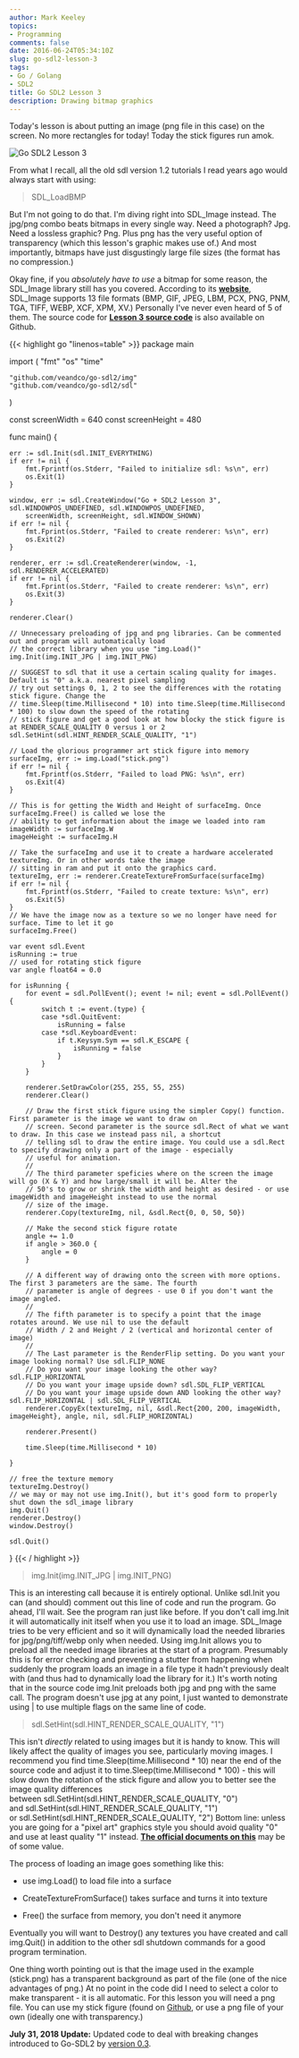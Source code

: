 ```yaml
---
author: Mark Keeley
topics:
- Programming
comments: false
date: 2016-06-24T05:34:10Z
slug: go-sdl2-lesson-3
tags:
- Go / Golang
- SDL2
title: Go SDL2 Lesson 3
description: Drawing bitmap graphics
---
```


Today's lesson is about putting an image (png file in this case) on the screen. No more rectangles for today! Today the stick figures run amok.

![Go SDL2 Lesson 3](/media/lesson03.png)

<!--more-->

From what I recall, all the old sdl version 1.2 tutorials I read years ago would always start with using:

> SDL_LoadBMP

But I'm not going to do that. I'm diving right into SDL_Image instead. The jpg/png combo beats bitmaps in every single way. Need a photograph? Jpg. Need a lossless graphic? Png. Plus png has the very useful option of transparency (which this lesson's graphic makes use of.) And most importantly, bitmaps have just disgustingly large file sizes (the format has no compression.)

Okay fine, if you _absolutely have to use_ a bitmap for some reason, the SDL_Image library still has you covered. According to its **[website](https://www.libsdl.org/projects/SDL_image/)**, SDL_Image supports 13 file formats (BMP, GIF, JPEG, LBM, PCX, PNG, PNM, TGA, TIFF, WEBP, XCF, XPM, XV.) Personally I've never even heard of 5 of them. The source code for [**Lesson 3 source code**](https://github.com/MarkKeeley/Go-SDL2-Lessons/tree/master/Lesson03) is also available on Github.

{{< highlight go "linenos=table" >}}
package main

import (
	"fmt"
	"os"
	"time"

	"github.com/veandco/go-sdl2/img"
	"github.com/veandco/go-sdl2/sdl"
)

const screenWidth = 640
const screenHeight = 480

func main() {

	err := sdl.Init(sdl.INIT_EVERYTHING)
	if err != nil {
		fmt.Fprintf(os.Stderr, "Failed to initialize sdl: %s\n", err)
		os.Exit(1)
	}

	window, err := sdl.CreateWindow("Go + SDL2 Lesson 3", sdl.WINDOWPOS_UNDEFINED, sdl.WINDOWPOS_UNDEFINED,
		screenWidth, screenHeight, sdl.WINDOW_SHOWN)
	if err != nil {
		fmt.Fprint(os.Stderr, "Failed to create renderer: %s\n", err)
		os.Exit(2)
	}

	renderer, err := sdl.CreateRenderer(window, -1, sdl.RENDERER_ACCELERATED)
	if err != nil {
		fmt.Fprint(os.Stderr, "Failed to create renderer: %s\n", err)
		os.Exit(3)
	}

	renderer.Clear()

	// Unnecessary preloading of jpg and png libraries. Can be commented out and program will automatically load
	// the correct library when you use "img.Load()"
	img.Init(img.INIT_JPG | img.INIT_PNG)

	// SUGGEST to sdl that it use a certain scaling quality for images. Default is "0" a.k.a. nearest pixel sampling
	// try out settings 0, 1, 2 to see the differences with the rotating stick figure. Change the
	// time.Sleep(time.Millisecond * 10) into time.Sleep(time.Millisecond * 100) to slow down the speed of the rotating
	// stick figure and get a good look at how blocky the stick figure is at RENDER_SCALE_QUALITY 0 versus 1 or 2
	sdl.SetHint(sdl.HINT_RENDER_SCALE_QUALITY, "1")

	// Load the glorious programmer art stick figure into memory
	surfaceImg, err := img.Load("stick.png")
	if err != nil {
		fmt.Fprintf(os.Stderr, "Failed to load PNG: %s\n", err)
		os.Exit(4)
	}

	// This is for getting the Width and Height of surfaceImg. Once surfaceImg.Free() is called we lose the
	// ability to get information about the image we loaded into ram
	imageWidth := surfaceImg.W
	imageHeight := surfaceImg.H

	// Take the surfaceImg and use it to create a hardware accelerated textureImg. Or in other words take the image
	// sitting in ram and put it onto the graphics card.
	textureImg, err := renderer.CreateTextureFromSurface(surfaceImg)
	if err != nil {
		fmt.Fprintf(os.Stderr, "Failed to create texture: %s\n", err)
		os.Exit(5)
	}
	// We have the image now as a texture so we no longer have need for surface. Time to let it go
	surfaceImg.Free()

	var event sdl.Event
	isRunning := true
	// used for rotating stick figure
	var angle float64 = 0.0

	for isRunning {
		for event = sdl.PollEvent(); event != nil; event = sdl.PollEvent() {
			switch t := event.(type) {
			case *sdl.QuitEvent:
				isRunning = false
			case *sdl.KeyboardEvent:
				if t.Keysym.Sym == sdl.K_ESCAPE {
					isRunning = false
				}
			}
		}

		renderer.SetDrawColor(255, 255, 55, 255)
		renderer.Clear()

		// Draw the first stick figure using the simpler Copy() function. First parameter is the image we want to draw on
		// screen. Second parameter is the source sdl.Rect of what we want to draw. In this case we instead pass nil, a shortcut
		// telling sdl to draw the entire image. You could use a sdl.Rect to specify drawing only a part of the image - especially
		// useful for animation.
		//
		// The third parameter speficies where on the screen the image will go (X & Y) and how large/small it will be. Alter the
		// 50's to grow or shrink the width and height as desired - or use imageWidth and imageHeight instead to use the normal
		// size of the image.
		renderer.Copy(textureImg, nil, &sdl.Rect{0, 0, 50, 50})

		// Make the second stick figure rotate
		angle += 1.0
		if angle > 360.0 {
			angle = 0
		}

		// A different way of drawing onto the screen with more options. The first 3 parameters are the same. The fourth
		// parameter is angle of degrees - use 0 if you don't want the image angled.
		//
		// The fifth parameter is to specify a point that the image rotates around. We use nil to use the default
		// Width / 2 and Height / 2 (vertical and horizontal center of image)
		//
		// The Last parameter is the RenderFlip setting. Do you want your image looking normal? Use sdl.FLIP_NONE
		// Do you want your image looking the other way? sdl.FLIP_HORIZONTAL
		// Do you want your image upside down? sdl.SDL_FLIP_VERTICAL
		// Do you want your image upside down AND looking the other way? sdl.FLIP_HORIZONTAL | sdl.SDL_FLIP_VERTICAL
		renderer.CopyEx(textureImg, nil, &sdl.Rect{200, 200, imageWidth, imageHeight}, angle, nil, sdl.FLIP_HORIZONTAL)

		renderer.Present()

		time.Sleep(time.Millisecond * 10)

	}

	// free the texture memory
	textureImg.Destroy()
	// we may or may not use img.Init(), but it's good form to properly shut down the sdl_image library
	img.Quit()
	renderer.Destroy()
	window.Destroy()

	sdl.Quit()
}
{{< / highlight >}}

> img.Init(img.INIT_JPG | img.INIT_PNG)

This is an interesting call because it is entirely optional. Unlike sdl.Init you can (and should) comment out this line of code and run the program. Go ahead, I'll wait. See the program ran just like before. If you don't call img.Init it will automatically init itself when you use it to load an image. SDL_Image tries to be very efficient and so it will dynamically load the needed libraries for jpg/png/tiff/webp only when needed. Using img.Init allows you to preload all the needed image libraries at the start of a program. Presumably this is for error checking and preventing a stutter from happening when suddenly the program loads an image in a file type it hadn't previously dealt with (and thus had to dynamically load the library for it.) It's worth noting that in the source code img.Init preloads both jpg and png with the same call. The program doesn't use jpg at any point, I just wanted to demonstrate using | to use multiple flags on the same line of code.

> sdl.SetHint(sdl.HINT_RENDER_SCALE_QUALITY, "1")

This isn't _directly_ related to using images but it is handy to know. This will likely affect the quality of images you see, particularly moving images. I recommend you find time.Sleep(time.Millisecond * 10) near the end of the source code and adjust it to time.Sleep(time.Millisecond * 100) - this will slow down the rotation of the stick figure and allow you to better see the image quality differences between sdl.SetHint(sdl.HINT_RENDER_SCALE_QUALITY, "0") and sdl.SetHint(sdl.HINT_RENDER_SCALE_QUALITY, "1") or sdl.SetHint(sdl.HINT_RENDER_SCALE_QUALITY, "2") Bottom line: unless you are going for a "pixel art" graphics style you should avoid quality "0" and use at least quality "1" instead. **[The official documents on this](https://wiki.libsdl.org/SDL_HINT_RENDER_SCALE_QUALITY?highlight=%28%5CbCategoryDefine%5Cb%29%7C%28CategoryHints%29)** may be of some value.

The process of loading an image goes something like this:

 	
  * use img.Load() to load file into a surface

 	
  * CreateTextureFromSurface() takes surface and turns it into texture

 	
  * Free() the surface from memory, you don't need it anymore

Eventually you will want to Destroy() any textures you have created and call img.Quit() in addition to the other sdl shutdown commands for a good program termination.

One thing worth pointing out is that the image used in the example (stick.png) has a transparent background as part of the file (one of the nice advantages of png.) At no point in the code did I need to select a color to make transparent - it is all automatic. For this lesson you will need a png file. You can use my stick figure (found on [Github](https://github.com/MarkKeeley/Go-SDL2-Lessons/tree/master/Lesson03), or use a png file of your own (ideally one with transparency.)

**July 31, 2018 Update:** Updated code to deal with breaking changes introduced to Go-SDL2 by [version 0.3](https://github.com/veandco/go-sdl2/releases).
